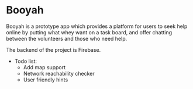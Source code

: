 # Booyah

Booyah is a prototype app which provides a platform for users to seek help online by putting what whey want on a task board, and offer chatting between the volunteers and those who need help.

The backend of the project is Firebase.

* Todo list:
  * Add map support
  * Network reachability checker
  * User friendly hints